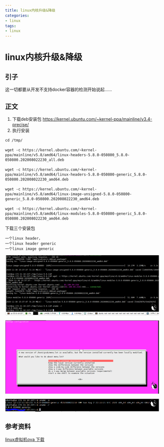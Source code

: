 ```yaml
---
title: linux内核升级&降级
categories:
- linux
tags:
- linux
---
```

linux内核升级&降级
===

## 引子

这一切都要从开发不支持docker容器的检测开始说起…… 

## 正文
1. 下载deb安装包
https://kernel.ubuntu.com/~kernel-ppa/mainline/v3.4-precise/
2. 执行安装

```
cd /tmp/

wget -c https://kernel.ubuntu.com/~kernel-ppa/mainline/v5.8/amd64/linux-headers-5.8.0-050800_5.8.0-050800.202008022230_all.deb

wget -c https://kernel.ubuntu.com/~kernel-ppa/mainline/v5.8/amd64/linux-headers-5.8.0-050800-generic_5.8.0-050800.202008022230_amd64.deb

wget -c https://kernel.ubuntu.com/~kernel-ppa/mainline/v5.8/amd64/linux-image-unsigned-5.8.0-050800-generic_5.8.0-050800.202008022230_amd64.deb

wget -c https://kernel.ubuntu.com/~kernel-ppa/mainline/v5.8/amd64/linux-modules-5.8.0-050800-generic_5.8.0-050800.202008022230_amd64.deb
```

下载三个安装包

```
一个linux header，
一个linux header generic
一个linux image generic
```

![kernel](https://raw.githubusercontent.com/Whale3070/Whale3070.github.io/master/images/11-30-11/kernel.PNG)

![9](https://raw.githubusercontent.com/Whale3070/Whale3070.github.io/master/images/11-30-11/9.PNG)

![10](https://raw.githubusercontent.com/Whale3070/Whale3070.github.io/master/images/11-30-11/10.PNG)

## 参考资料
[linux虚拟机ova 下载](https://virtualboxes.org/images/ubuntu/)
